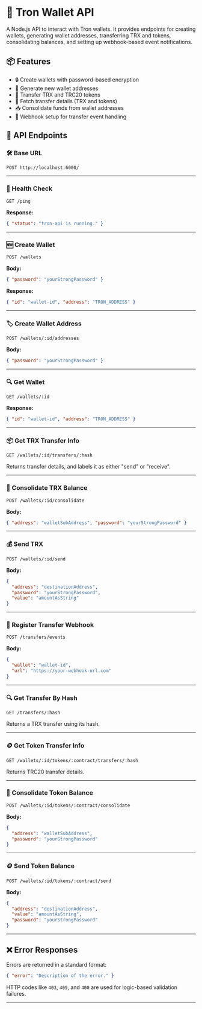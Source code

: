 # 🚀 Tron Wallet API

A Node.js API to interact with Tron wallets. It provides endpoints for creating wallets, generating wallet addresses, transferring TRX and tokens, consolidating balances, and setting up webhook-based event notifications.

## 📦 Features

- 🔒 Create wallets with password-based encryption
- 🏦 Generate new wallet addresses
- 💸 Transfer TRX and TRC20 tokens
- 🧾 Fetch transfer details (TRX and tokens)
- 📥 Consolidate funds from wallet addresses
- 📡 Webhook setup for transfer event handling

## 📑 API Endpoints

### 🛠 Base URL

```
POST http://localhost:6000/
```

---

### 🧠 Health Check

```http
GET /ping
```

**Response:**
```json
{ "status": "tron-api is running." }
```

---

### 🆕 Create Wallet

```http
POST /wallets
```

**Body:**
```json
{ "password": "yourStrongPassword" }
```

**Response:**
```json
{ "id": "wallet-id", "address": "TRON_ADDRESS" }
```

---

### 🏷️ Create Wallet Address

```http
POST /wallets/:id/addresses
```

**Body:**
```json
{ "password": "yourStrongPassword" }
```

---

### 🔍 Get Wallet

```http
GET /wallets/:id
```

**Response:**
```json
{ "id": "wallet-id", "address": "TRON_ADDRESS" }
```

---

### 📦 Get TRX Transfer Info

```http
GET /wallets/:id/transfers/:hash
```

Returns transfer details, and labels it as either "send" or "receive".

---

### 🧮 Consolidate TRX Balance

```http
POST /wallets/:id/consolidate
```

**Body:**
```json
{ "address": "walletSubAddress", "password": "yourStrongPassword" }
```

---

### 💰 Send TRX

```http
POST /wallets/:id/send
```

**Body:**
```json
{
  "address": "destinationAddress",
  "password": "yourStrongPassword",
  "value": "amountAsString"
}
```

---

### 🔔 Register Transfer Webhook

```http
POST /transfers/events
```

**Body:**
```json
{
  "wallet": "wallet-id",
  "url": "https://your-webhook-url.com"
}
```

---

### 🔍 Get Transfer By Hash

```http
GET /transfers/:hash
```

Returns a TRX transfer using its hash.

---

### 🪙 Get Token Transfer Info

```http
GET /wallets/:id/tokens/:contract/transfers/:hash
```

Returns TRC20 transfer details.

---

### 🔁 Consolidate Token Balance

```http
POST /wallets/:id/tokens/:contract/consolidate
```

**Body:**
```json
{
  "address": "walletSubAddress",
  "password": "yourStrongPassword"
}
```

---

### 🪙 Send Token Balance

```http
POST /wallets/:id/tokens/:contract/send
```

**Body:**
```json
{
  "address": "destinationAddress",
  "value": "amountAsString",
  "password": "yourStrongPassword"
}
```

---

## ❌ Error Responses

Errors are returned in a standard format:
```json
{ "error": "Description of the error." }
```

HTTP codes like `403`, `409`, and `400` are used for logic-based validation failures.

---
